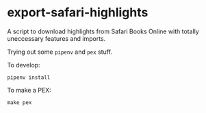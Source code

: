 # export-safari-highlights

A script to download highlights from Safari Books Online with totally uneccessary features and imports.

Trying out some `pipenv` and `pex` stuff.

To develop:

```
pipenv install
```

To make a PEX:

```
make pex
```
